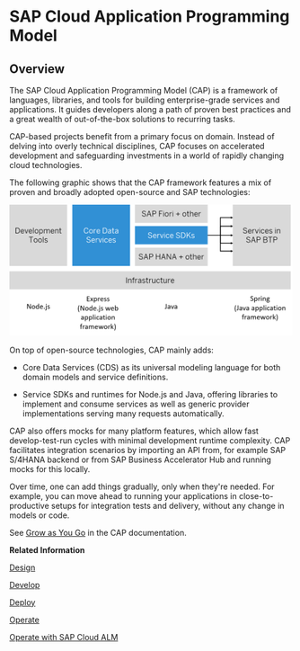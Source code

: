 <!-- loio696ec2328d02468eb1455c280e1eb969 -->

# SAP Cloud Application Programming Model



<a name="loio696ec2328d02468eb1455c280e1eb969__section_w2m_ksx_lxb"/>

## Overview

The SAP Cloud Application Programming Model \(CAP\) is a framework of languages, libraries, and tools for building enterprise-grade services and applications. It guides developers along a path of proven best practices and a great wealth of out-of-the-box solutions to recurring tasks.

CAP-based projects benefit from a primary focus on domain. Instead of delving into overly technical disciplines, CAP focuses on accelerated development and safeguarding investments in a world of rapidly changing cloud technologies.

The following graphic shows that the CAP framework features a mix of proven and broadly adopted open-source and SAP technologies:

![](images/CAP_Overview_7e017ac.png)

On top of open-source technologies, CAP mainly adds:

-   Core Data Services \(CDS\) as its universal modeling language for both domain models and service definitions.

-   Service SDKs and runtimes for Node.js and Java, offering libraries to implement and consume services as well as generic provider implementations serving many requests automatically.


CAP also offers mocks for many platform features, which allow fast develop-test-run cycles with minimal development runtime complexity. CAP facilitates integration scenarios by importing an API from, for example SAP S/4HANA backend or from SAP Business Accelerator Hub and running mocks for this locally.

Over time, one can add things gradually, only when they're needed. For example, you can move ahead to running your applications in close-to-productive setups for integration tests and delivery, without any change in models or code.

See [Grow as You Go](https://cap.cloud.sap/docs/get-started/grow-as-you-go) in the CAP documentation.

**Related Information**  


[Design](design-dcdc2d9.md "")

[Develop](develop-58df1d6.md "Learn more about developing applications using SAP Cloud Application Programming Model (CAP).")

[Deploy](deploy-45d5acf.md "")

[Operate](operate-34065a4.md "")

[Operate with SAP Cloud ALM](operate-with-sap-cloud-alm-f7f2977.md "")

